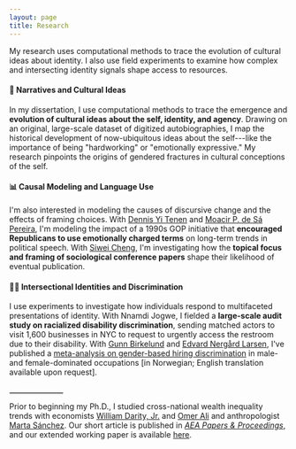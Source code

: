 ```yaml
---
layout: page
title: Research
---
```

My research uses computational methods to trace the evolution of cultural ideas about identity. I also use field experiments to examine how complex and intersecting identity signals shape access to resources.

#### 📖 Narratives and Cultural Ideas
In my dissertation, I use computational methods to trace the emergence and **evolution of cultural ideas about the self, identity, and agency**. Drawing on an original, large-scale dataset of digitized autobiographies, I map the historical development of now-ubiquitous ideas about the self---like the importance of being "hardworking" or "emotionally expressive." My research pinpoints the origins of gendered fractures in cultural conceptions of the self.

#### 📊 Causal Modeling and Language Use
I'm also interested in modeling the causes of discursive change and the effects of framing choices.  With [Dennis Yi Tenen](https://dennistenen.com/) and [Moacir P. de Sá Pereira](https://moacir.com/), I'm modeling the impact of a 1990s GOP initiative that **encouraged Republicans to use emotionally charged terms** on long-term trends in political speech. With [Siwei Cheng](https://siwei-cheng.github.io/), I'm investigating how the **topical focus and framing of sociological conference papers** shape their likelihood of eventual publication.

#### 🧑‍🦽 Intersectional Identities and Discrimination
I use experiments to investigate how individuals respond to multifaceted presentations of identity. With Nnamdi Jogwe, I fielded a **large-scale audit study on racialized disability discrimination**, sending matched actors to visit 1,600 businesses in NYC to request to urgently access the restroom due to their disability. With [Gunn Birkelund](https://www.sv.uio.no/iss/english/people/aca/gunnb/) and [Edvard Nergård Larsen](https://www.samfunnsforskning.no/english/people/res/edvardnl/), I've published a [meta-analysis on gender-based hiring discrimination](https://www.scup.com/doi/full/10.18261/issn.1504-7989-2021-03-04-03) in male- and female-dominated occupations [in Norwegian; English translation available upon request].

<hr style="width: 1in; margin-top: 2em; margin-bottom: 0.5em; border: 1px solid #ccc;">

Prior to beginning my Ph.D., I studied cross-national wealth inequality trends with economists [William Darity, Jr.](https://sanford.duke.edu/profile/william-darity/) and [Omer Ali](https://www.econ.pitt.edu/people/omer-ali) and anthropologist [Marta Sánchez](https://people.uncw.edu/sanchezm/). Our short article is published in [_AEA Papers & Proceedings_](https://www.aeaweb.org/articles?id=10.1257/pandp.20211114), and our extended working paper is available [here](https://drive.google.com/file/d/1WiS8UY9gyljMAsCYgRwJMZGVYdeyaoz2/view).

